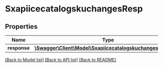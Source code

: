 # SxapiicecatalogskuchangesResp

## Properties
Name | Type | Description | Notes
------------ | ------------- | ------------- | -------------
**response** | [**\Swagger\Client\Model\SxapiicecatalogskuchangesResponse**](SxapiicecatalogskuchangesResponse.md) |  | [optional] 

[[Back to Model list]](../README.md#documentation-for-models) [[Back to API list]](../README.md#documentation-for-api-endpoints) [[Back to README]](../README.md)


